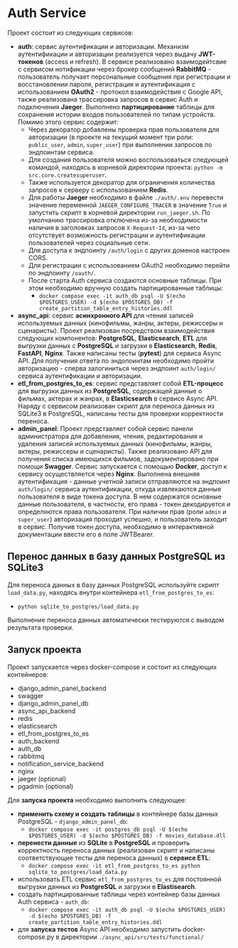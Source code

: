# Auth Service

Проект состоит из следующих сервисов:
- **auth**: сервис аутентификации и авторизации. Механизм аутентификации и авторизации реализуется через выдачу **JWT-токенов** (access и refresh). В сервисе реализовано взаимодейтсвие с сервисом нотификации через брокер сообщений **RabbitMQ** - пользователь получает персональные сообщения при регистрации и восстановлении пароля, регистрация и аутентификация с использованием **OAuth2** - протокол взаимодействия с Google API, также реализована трассировка запросов в сервис Auth и подключения **Jaeger**. Выполнено **партицирование** таблицы для сохранения истории входов пользователей по типам устройств.
Помимо этого сервис содержит:
    - Через декоратор добавлены проверка прав пользователя для авторизации (в проекте на текущий момент три роли: `public_user`, `admin`, `super_user`) при выполнении запросов по эндпоинтам сервиса.
    - Для создания пользователя можно воспользоватьcя следующей командой, находясь в корневой директории проекта: `python -m src.core.createsuperuser`.
    - Также используется декоратор для ограничения количества запросов к серверу с использованием **Redis**.
    - Для работы **Jaeger** необходимо в файле `./auth/.env` перевести значение переменной `JAEGER_CONFIGURE_TRACER` в значение `True` и запустить скрипт в корневой директории `run_jaeger.sh`. По умолчанию трассировка отключена из-за необходимости наличия в заголовках запросов `X-Request-Id`, из-за чего отсутствует возможность регистрации и аутентификации пользователей через социальные сети.
    - Для доступа к эндпоинту `/auth/login` с других доменов настроен CORS.
    - Для регистрации с использованием OAuth2 необходимо перейти по эндпоинту `/oauth/`.
    - После старта Auth сервиса создаются основные таблицы. При этом необходимо вручную создать партицированные таблицы:
        - `docker compose exec -it auth_db psql -U $(echo $POSTGRES_USER) -d $(echo $POSTGRES_DB) -f create_partition_table_entry_histories.ddl`
- **async_api**: сервис **асинхронного API** для чтения записей используемых данных (кинофильмы, жанры, актеры, режиссеры и сценаристы). Проект реализован посредством взаимодействия следующих компонентов: **PostgreSQL**, **Elasticsearch**, **ETL** для выгрузки данных с **PostgreSQL** и загрузки в **Elasticsearch**, **Redis**, **FastAPI**, **Nginx**. Также написаны тесты (**pytest**) для сервиса Async API. Для получения ответа по эндопоинтам необходимо пройти авторизацию - сперва залогиниться через эндпоинт `auth/login/` сервиса аутентификации и авторизации.
- **etl_from_postgres_to_es**: сервис представляет собой **ETL-процесc** для выгрузки данных из **PostgreSQL**, содержащей данные о фильмах, актерах и жанрах, в **Elasticsearch** в сервисе Async API. Наряду с сервисом реализован скрипт для переноса данных из SQLite3 в PostgreSQL, написаны тесты для проверки корректности переноса.
- **admin_panel**: Проект представляет собой сервис панели администратора для добавления, чтения, редактирования и удаления записей используемых данных (кинофильмы, жанры, актеры, режиссеры и сценаристы).
Также реализовано API для получения списка имеющихся фильмов, задокументировано при помощи **Swagger**.
Сервис запускается с помощью **Docker**, доступ к сервису осуществляется через **Nginx**.
Выполнена внешняя аутентификация - данные учетной записи отправляются на эндпоинт `auth/login/` сервиса аутентификации, откуда извлекаются данные пользователя в виде токена доступа. В нем содержатся основные данные пользователя, в частности, его права - токен декодируется и определяются права пользователя. При наличии прав (роли `admin` и `super_user`) авторизация проходит успешно, и пользователь заходит в сервис. Получив токен доступа, необходимо в интерактивной документации ввести его в поле JWTBearer.

## Перенос данных в базу данных PostgreSQL из SQLite3

Для переноса данных в базу данных PostgreSQL используйте скрипт `load_data.py`, находясь внутри контейнера `etl_from_postgres_to_es`:
- `python sqlite_to_postgres/load_data.py`

Выполнение переноса данных автоматически тестируются c выводом результата проверки.

## Запуск проекта
Проект запускается через docker-compose и состоит из следующих контейнеров:
- django_admin_panel_backend
- swagger
- django_admin_panel_db
- async_api_backend
- redis
- elasticsearch
- etl_from_postgres_to_es
- auth_backend
- auth_db
- rabbitmq
- notification_service_backend
- nginx
- jaeger (optional)
- pgadmin (optional)

Для **запуска проекта** необходимо выполнить следующее:
- **применить схему и создать таблицы** в контейнере базы данных PostgreSQL - `django_admin_panel_db`:
    - `docker compose exec -it postgres_db psql -U $(echo $POSTGRES_USER) -d $(echo $POSTGRES_DB) -f movies_database.dll`
- **перенести данные** из **SQLite** в **PostgreSQL** и проверить корректность переноса данных (реализован скрипт и написаны соответствующие тесты для переноса данных) в **сервисе ETL**:
    - `docker compose exec -it etl_from_postgres_to_es python sqlite_to_postgres/load_data.py`
- использовать ETL сервис `etl_from_postgres_to_es` для постоянной выгрузки данных из **PostgreSQL** и загрузки в **Elastisearch**.
- создать партицированные таблицы через контейнер базы данных Auth сервиса - `auth_db`:
    - `docker compose exec -it auth_db psql -U $(echo $POSTGRES_USER) -d $(echo $POSTGRES_DB) -f create_partition_table_entry_histories.ddl`
- для **запуска тестов** Async API необходимо запустить docker-compose.py в директории `./async_api/src/tests/functional/`
